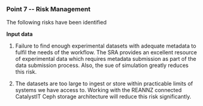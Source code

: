 ### Point 7 -- Risk Management

The following risks have been identified

**Input data**

1. Failure to find enough experimental datasets with adequate metadata to fulfil the needs of the workflow.
   The SRA provides an excellent resource of experimental data which requires metadata submission as part of the data submission process. Also, the sue of simulation greatly reduces this risk.

2. The datasets are too large to ingest or store within practicable limits of systems we have access to.
   Working with the REANNZ connected CatalystIT Ceph storage architecture will reduce this risk significantly.
